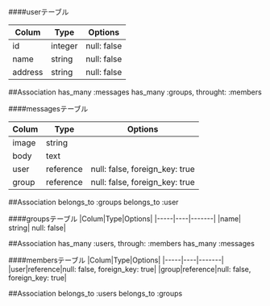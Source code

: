 


####userテーブル

|Colum|Type|Options|
|-----|----|-------|
|id   |integer| null: false
|name |string  | null: false
|address|string| null: false


##Association
 has_many :messages
 has_many :groups, throught: :members


####messagesテーブル

|Colum|Type|Options|
|-----|----|-------|
|image|string|
|body |text|
|user|reference| null: false, foreign_key: true|
|group|reference| null: false, foreign_key: true|

##Association
belongs_to :groups
belongs_to :user


####groupsテーブル
|Colum|Type|Options|
|-----|----|-------|
|name| string| null: false|

##Association
has_many :users, through: :members
has_many :messages


####membersテーブル
|Colum|Type|Options|
|-----|----|-------|
|user|reference|null: false, foreign_key: true|
|group|reference|null: false, foreign_key: true|

##Association
belongs_to :users
belongs_to :groups

